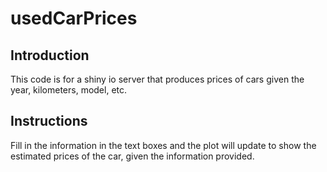 # usedCarPrices
## Introduction
This code is for a shiny io server that produces prices of cars given the year, kilometers, model, etc.


## Instructions
Fill in the information in the text boxes and the plot will update to show the estimated prices of the car, given the information provided.
